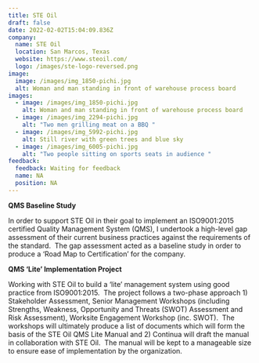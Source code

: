 ```yaml
---
title: STE Oil
draft: false
date: 2022-02-02T15:04:09.836Z
company:
  name: STE Oil
  location: San Marcos, Texas
  website: https://www.steoil.com/
  logo: /images/ste-logo-reversed.png
image:
  image: /images/img_1850-pichi.jpg
  alt: Woman and man standing in front of warehouse process board
images:
  - image: /images/img_1850-pichi.jpg
    alt: Woman and man standing in front of warehouse process board
  - image: /images/img_2294-pichi.jpg
    alt: "Two men grilling meat on a BBQ "
  - image: /images/img_5992-pichi.jpg
    alt: Still river with green trees and blue sky
  - image: /images/img_6005-pichi.jpg
    alt: "Two people sitting on sports seats in audience "
feedback:
  feedback: Waiting for feedback
  name: NA
  position: NA
---
```

**QMS Baseline Study** 

In order to support STE Oil in their goal to implement an ISO9001:2015 certified Quality Management System (QMS), I undertook a high-level gap assessment of their current business practices against the requirements of the standard.  The gap assessment acted as a baseline study in order to produce a ‘Road Map to Certification’ for the company.



**QMS ‘Lite’ Implementation Project**  

Working with STE Oil to build a ‘lite’ management system using good practice from ISO9001:2015.  The project follows a two-phase approach 1) Stakeholder Assessment, Senior Management Workshops (including Strengths, Weakness, Opportunity and Threats (SWOT) Assessment and Risk Assessment), Worksite Engagement Workshop (inc. SWOT).  The workshops will ultimately produce a list of documents which will form the basis of the STE Oil QMS Lite Manual and 2) Continua will draft the manual in collaboration with STE Oil.  The manual will be kept to a manageable size to ensure ease of implementation by the organization.